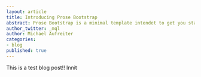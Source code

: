 ```yaml
---
layout: article
title: Introducing Prose Bootstrap
abstract: Prose Bootstrap is a minimal template intendet to get you started with Jekyll.
author_twitter: _mql
author: Michael Aufreiter
categories:
- blog
published: true
---
```


This is a test blog post!! Innit

